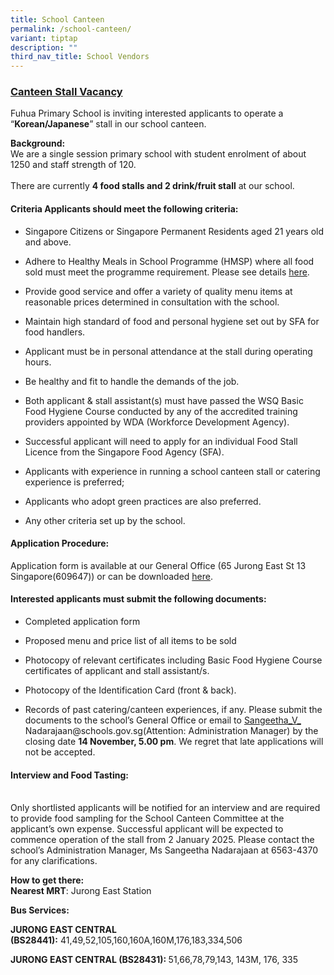 ```yaml
---
title: School Canteen
permalink: /school-canteen/
variant: tiptap
description: ""
third_nav_title: School Vendors
---
```

<h3><strong><u>Canteen Stall Vacancy</u></strong></h3>
<p>Fuhua Primary School is inviting interested applicants to operate a
<br>“<strong>Korean/Japanese</strong>”&nbsp;stall in our school canteen.</p>
<p><strong>Background:</strong>
<br>We are a single session primary school with student enrolment of about
1250 and staff strength of 120.
<br>
<br>There are currently&nbsp;<strong>4 food stalls and 2 drink/fruit stall</strong>&nbsp;at
our school.</p>
<h4><strong>Criteria Applicants should meet the following criteria:</strong></h4>
<ul data-tight="true" class="tight">
<li>
<p>Singapore Citizens or Singapore Permanent Residents aged 21 years old
and above.</p>
</li>
<li>
<p>Adhere to Healthy Meals in School Programme (HMSP) where all food sold
must meet the programme requirement. Please see details <a href="https://www.healthhub.sg/live-healthy/healthy-meals-in-school" rel="noopener noreferrer nofollow" target="_blank">here</a>.</p>
</li>
<li>
<p>Provide good service and offer a variety of quality menu items at reasonable
prices determined in consultation with the school.</p>
</li>
<li>
<p>Maintain high standard of food and personal hygiene set out by SFA for
food handlers.</p>
</li>
<li>
<p>Applicant must be in personal attendance at the stall during operating
hours.</p>
</li>
<li>
<p>Be healthy and fit to handle the demands of the job.</p>
</li>
<li>
<p>Both applicant &amp; stall assistant(s) must have passed the WSQ Basic
Food Hygiene Course conducted by any of the accredited training providers
appointed by WDA (Workforce Development Agency).</p>
</li>
<li>
<p>Successful applicant will need to apply for an individual Food Stall Licence
from the Singapore Food Agency (SFA).</p>
</li>
<li>
<p>Applicants with experience in running a school canteen stall or catering
experience is preferred;</p>
</li>
<li>
<p>Applicants who adopt green practices are also preferred.</p>
</li>
<li>
<p>Any other criteria set up by the school.</p>
</li>
</ul>
<h4><strong>Application Procedure:</strong></h4>
<p>Application form is available at our General Office (65 Jurong East St
13 Singapore(609647)) or can be downloaded <a href="/files/application_for_canteen_stall_in_existing_school.pdf" rel="noopener nofollow" target="_blank">here</a>.</p>
<h4><strong>Interested applicants must submit the following documents:</strong></h4>
<ul data-tight="true" class="tight">
<li>
<p>Completed application form</p>
</li>
<li>
<p>Proposed menu and price list of all items to be sold</p>
</li>
<li>
<p>Photocopy of relevant certificates including Basic Food Hygiene Course
certificates of applicant and stall assistant/s.</p>
</li>
<li>
<p>Photocopy of the Identification Card (front &amp; back).</p>
</li>
<li>
<p>Records of past catering/canteen experiences, if any. Please submit the
documents to the school’s General Office or email to&nbsp;<a href="mailto:Sangeetha_V_%20Nadarajaan@schools.gov.sg" rel="noopener noreferrer nofollow" target="_blank">Sangeetha_V_ </a>
<a rel="noopener noreferrer nofollow" target="_blank">Nadarajaan@schools.gov.sg</a>(Attention: Administration Manager) by the
closing date <strong>14 November, 5.00 pm</strong>. We regret that late
applications will not be accepted.</p>
</li>
</ul>
<h4><strong>Interview and Food Tasting:</strong></h4>
<p>
<br>Only shortlisted applicants will be notified for an interview and are
required to provide food sampling for the School Canteen Committee at the
applicant’s own expense. Successful applicant will be expected to commence
operation of the stall from 2 January 2025. Please contact the school’s
Administration Manager, Ms Sangeetha Nadarajaan at&nbsp;6563-4370 for any
clarifications.</p>
<p><strong>How to get there:</strong>
<br><strong>Nearest MRT</strong>: Jurong East Station</p>
<p><strong>Bus Services:</strong>
</p>
<p><strong>JURONG EAST CENTRAL (BS28441):</strong>&nbsp;41,49,52,105,160,160A,160M,176,183,334,506&nbsp;
&nbsp;</p>
<p><strong>JURONG EAST CENTRAL (BS28431):&nbsp;</strong>51,66,78,79,143,
143M, 176, 335</p>
<p>&nbsp;</p>
